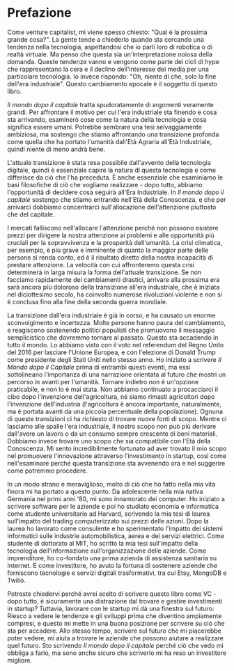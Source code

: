# Prefazione

Come venture capitalist, mi viene spesso chiesto: "Qual è la prossima grande cosa?". La gente tende a chiederlo quando sta cercando una tendenza nella tecnologia, aspettandosi che io parli loro di robotica o di realtà virtuale. Ma penso che questa sia un'interpretazione noiosa della domanda. Queste tendenze vanno e vengono come parte dei cicli di hype che rappresentano la cera e il declino dell'interesse dei media per una particolare tecnologia. Io invece rispondo: "Oh, niente di che, solo la fine dell'era industriale". Questo cambiamento epocale è il soggetto di questo libro.

*Il mondo dopo il capitale* tratta spudoratamente di argomenti veramente grandi. Per affrontare il motivo per cui l'era industriale sta finendo e cosa sta arrivando, esaminerò cose come la natura della tecnologia e cosa significa essere umani. Potrebbe sembrare una tesi selvaggiamente ambiziosa, ma sostengo che stiamo affrontando una transizione profonda come quella che ha portato l'umanità dall'Età Agraria all'Età Industriale, quindi niente di meno andrà bene.

L'attuale transizione è stata resa possibile dall'avvento della tecnologia digitale, quindi è essenziale capire la natura di questa tecnologia e come differisce da ciò che l'ha preceduta. È anche essenziale che esaminiamo le basi filosofiche di ciò che vogliamo realizzare - dopo tutto, abbiamo l'opportunità di decidere cosa seguirà all'Era Industriale. In *Il mondo dopo il capitale* sostengo che stiamo entrando nell'Età della Conoscenza, e che per arrivarci dobbiamo concentrarci sull'allocazione dell'attenzione piuttosto che del capitale. 

I mercati falliscono nell'allocare l'attenzione perché non possono esistere prezzi per dirigere la nostra attenzione ai problemi e alle opportunità più cruciali per la sopravvivenza e la prosperità dell'umanità. La crisi climatica, per esempio, è più grave e imminente di quanto la maggior parte delle persone si renda conto, ed è il risultato diretto della nostra incapacità di prestare attenzione. La velocità con cui affronteremo questa crisi determinerà in larga misura la forma dell'attuale transizione. Se non facciamo rapidamente dei cambiamenti drastici, arrivare alla prossima era sarà ancora più doloroso della transizione all'era industriale, che è iniziata nel diciottesimo secolo, ha coinvolto numerose rivoluzioni violente e non si è conclusa fino alla fine della seconda guerra mondiale. 

La transizione dall'era industriale è già in corso, e ha causato un enorme sconvolgimento e incertezza. Molte persone hanno paura del cambiamento, e reagiscono sostenendo politici populisti che promuovono il messaggio semplicistico che dovremmo tornare al passato. Questo sta accadendo in tutto il mondo. Lo abbiamo visto con il voto nel referendum del Regno Unito del 2016 per lasciare l'Unione Europea, e con l'elezione di Donald Trump come presidente degli Stati Uniti nello stesso anno. Ho iniziato a scrivere *Il Mondo dopo il Capitale* prima di entrambi questi eventi, ma essi sottolineano l'importanza di una narrazione orientata al futuro che mostri un percorso in avanti per l'umanità. Tornare indietro non è un'opzione praticabile, e non lo è mai stata. Non abbiamo continuato a procacciarci il cibo dopo l'invenzione dell'agricoltura, né siamo rimasti agricoltori dopo l'invenzione dell'industria (l'agricoltura è ancora importante, naturalmente, ma è portata avanti da una piccola percentuale della popolazione). Ognuna di queste transizioni ci ha richiesto di trovare nuove fonti di scopo. Mentre ci lasciamo alle spalle l'era industriale, il nostro scopo non può più derivare dall'avere un lavoro o da un consumo sempre crescente di beni materiali. Dobbiamo invece trovare uno scopo che sia compatibile con l'Età della Conoscenza. Mi sento incredibilmente fortunato ad aver trovato il mio scopo nel promuovere l'innovazione attraverso l'investimento in startup, così come nell'esaminare perché questa transizione sta avvenendo ora e nel suggerire come potremmo procedere. 

In un modo strano e meraviglioso, molto di ciò che ho fatto nella mia vita finora mi ha portato a questo punto. Da adolescente nella mia nativa Germania nei primi anni '80, mi sono innamorato dei computer. Ho iniziato a scrivere software per le aziende e poi ho studiato economia e informatica come studente universitario ad Harvard, scrivendo la mia tesi di laurea sull'impatto del trading computerizzato sui prezzi delle azioni. Dopo la laurea ho lavorato come consulente e ho sperimentato l'impatto dei sistemi informatici sulle industrie automobilistica, aerea e dei servizi elettrici. Come studente di dottorato al MIT, ho scritto la mia tesi sull'impatto della tecnologia dell'informazione sull'organizzazione delle aziende. Come imprenditore, ho co-fondato una prima azienda di assistenza sanitaria su Internet. E come investitore, ho avuto la fortuna di sostenere aziende che forniscono tecnologie e servizi digitali trasformativi, tra cui Etsy, MongoDB e Twilio. 

Potreste chiedervi perché avrei scelto di scrivere questo libro come VC - dopo tutto, è sicuramente una distrazione dal trovare e gestire investimenti in startup? Tuttavia, lavorare con le startup mi dà una finestra sul futuro: Riesco a vedere le tendenze e gli sviluppi prima che diventino ampiamente compresi, e questo mi mette in una buona posizione per scrivere su ciò che sta per accadere. Allo stesso tempo, scrivere sul futuro che mi piacerebbe poter vedere, mi aiuta a trovare le aziende che possono aiutare a realizzare quel futuro. Sto scrivendo *Il mondo dopo il capitale* perché ciò che vedo mi obbliga a farlo, ma sono anche sicuro che scriverlo mi ha reso un investitore migliore. 
